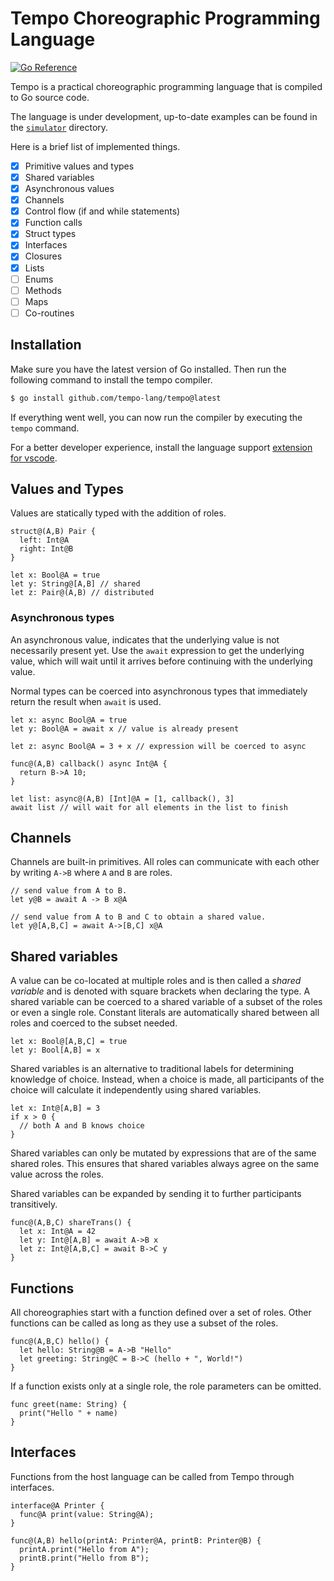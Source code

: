 # Tempo Choreographic Programming Language

[![Go Reference](https://pkg.go.dev/badge/github.com/tempo-lang/tempo.svg)](https://pkg.go.dev/github.com/tempo-lang/tempo)

Tempo is a practical choreographic programming language that is compiled to Go source code.

The language is under development, up-to-date examples can be found in the [`simulator`](./simulator/) directory.

Here is a brief list of implemented things.

- [x] Primitive values and types
- [x] Shared variables
- [x] Asynchronous values
- [x] Channels
- [x] Control flow (if and while statements)
- [x] Function calls
- [x] Struct types
- [x] Interfaces
- [x] Closures
- [x] Lists
- [ ] Enums
- [ ] Methods
- [ ] Maps
- [ ] Co-routines

## Installation

Make sure you have the latest version of Go installed.
Then run the following command to install the tempo compiler.

```sh
$ go install github.com/tempo-lang/tempo@latest
```

If everything went well, you can now run the compiler by executing the `tempo` command.

For a better developer experience, install the language support [extension for vscode](https://marketplace.visualstudio.com/items?itemName=tempo-lang.vscode-tempo).

## Values and Types

Values are statically typed with the addition of roles.

```tempo
struct@(A,B) Pair {
  left: Int@A
  right: Int@B
}

let x: Bool@A = true
let y: String@[A,B] // shared
let z: Pair@(A,B) // distributed
```

### Asynchronous types

An asynchronous value, indicates that the underlying value is not necessarily present yet.
Use the `await` expression to get the underlying value, which will wait until it arrives before continuing with the underlying value.

Normal types can be coerced into asynchronous types that immediately return the result when `await` is used.

```tempo
let x: async Bool@A = true
let y: Bool@A = await x // value is already present

let z: async Bool@A = 3 + x // expression will be coerced to async

func@(A,B) callback() async Int@A {
  return B->A 10;
}

let list: async@(A,B) [Int]@A = [1, callback(), 3]
await list // will wait for all elements in the list to finish
```

## Channels

Channels are built-in primitives.
All roles can communicate with each other by writing `A->B` where `A` and `B` are roles.

```tempo
// send value from A to B.
let y@B = await A -> B x@A

// send value from A to B and C to obtain a shared value.
let y@[A,B,C] = await A->[B,C] x@A
```

## Shared variables

A value can be co-located at multiple roles and is then called a _shared variable_ and is denoted with square brackets when declaring the type.
A shared variable can be coerced to a shared variable of a subset of the roles or even a single role.
Constant literals are automatically shared between all roles and coerced to the subset needed.

```tempo
let x: Bool@[A,B,C] = true
let y: Bool[A,B] = x
```

Shared variables is an alternative to traditional labels for determining knowledge of choice.
Instead, when a choice is made, all participants of the choice will calculate it independently using shared variables.

```tempo
let x: Int@[A,B] = 3
if x > 0 {
  // both A and B knows choice
}
```

Shared variables can only be mutated by expressions that are of the same shared roles.
This ensures that shared variables always agree on the same value across the roles.

Shared variables can be expanded by sending it to further participants transitively.

```tempo
func@(A,B,C) shareTrans() {
  let x: Int@A = 42
  let y: Int@[A,B] = await A->B x
  let z: Int@[A,B,C] = await B->C y
}
```

## Functions

All choreographies start with a function defined over a set of roles.
Other functions can be called as long as they use a subset of the roles.

```tempo
func@(A,B,C) hello() {
  let hello: String@B = A->B "Hello"
  let greeting: String@C = B->C (hello + ", World!")
}
```

If a function exists only at a single role, the role parameters can be omitted.

```tempo
func greet(name: String) {
  print("Hello " + name)
}
```

## Interfaces

Functions from the host language can be called from Tempo through interfaces.

```tempo
interface@A Printer {
  func@A print(value: String@A);
}

func@(A,B) hello(printA: Printer@A, printB: Printer@B) {
  printA.print("Hello from A");
  printB.print("Hello from B");
}
```
